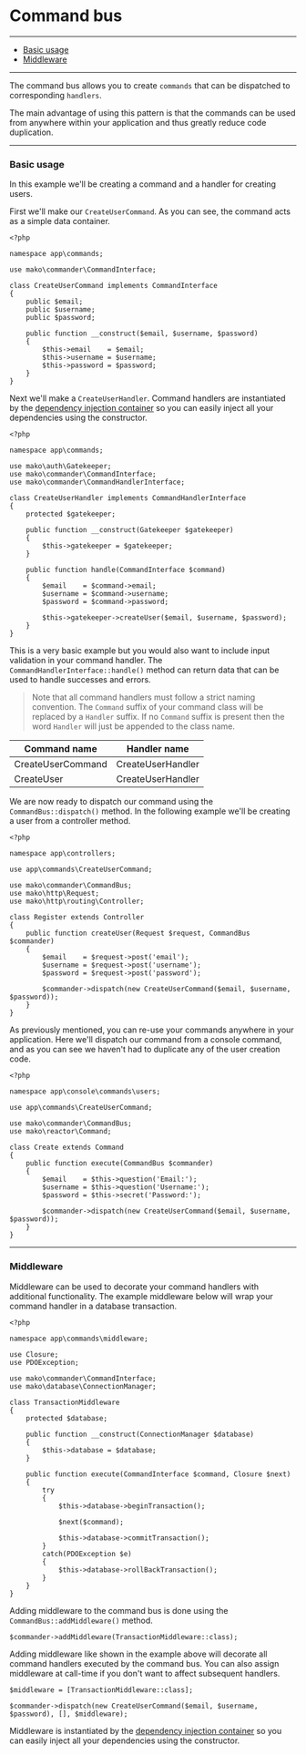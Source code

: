 # Command bus

--------------------------------------------------------

* [Basic usage](#basic_usage)
* [Middleware](#middleware)

--------------------------------------------------------

The command bus allows you to create ```commands``` that can be dispatched to corresponding ```handlers```.

The main advantage of using this pattern is that the commands can be used from anywhere within your application and thus greatly reduce code duplication.

--------------------------------------------------------

<a id="basic_usage"></a>

### Basic usage

In this example we'll be creating a command and a handler for creating users.

First we'll make our ```CreateUserCommand```. As you can see, the command acts as a simple data container.

	<?php

	namespace app\commands;

	use mako\commander\CommandInterface;

	class CreateUserCommand implements CommandInterface
	{
		public $email;
		public $username;
		public $password;

		public function __construct($email, $username, $password)
		{
			$this->email    = $email;
			$this->username = $username;
			$this->password = $password;
		}
	}

Next we'll make a ```CreateUserHandler```. Command handlers are instantiated by the [dependency injection container](:base_url:/docs/:version:/getting-started:dependency-injection) so you can easily inject all your dependencies using the constructor.


	<?php

	namespace app\commands;

	use mako\auth\Gatekeeper;
	use mako\commander\CommandInterface;
	use mako\commander\CommandHandlerInterface;

	class CreateUserHandler implements CommandHandlerInterface
	{
		protected $gatekeeper;

		public function __construct(Gatekeeper $gatekeeper)
		{
			$this->gatekeeper = $gatekeeper;
		}

		public function handle(CommandInterface $command)
		{
			$email    = $command->email;
			$username = $command->username;
			$password = $command->password;

			$this->gatekeeper->createUser($email, $username, $password);
		}
	}

This is a very basic example but you would also want to include input validation in your command handler. The ```CommandHandlerInterface::handle()``` method can return data that can be used to handle successes and errors.

> Note that all command handlers must follow a strict naming convention. The ```Command``` suffix of your command class will be replaced by a ```Handler``` suffix. If no ```Command``` suffix is present then the word ```Handler``` will just be appended to the class name.

| Command name      | Handler name      |
|-------------------|-------------------|
| CreateUserCommand | CreateUserHandler |
| CreateUser        | CreateUserHandler |

We are now ready to dispatch our command using the ```CommandBus::dispatch()``` method. In the following example we'll be creating a user from a controller method.

	<?php

	namespace app\controllers;

	use app\commands\CreateUserCommand;

	use mako\commander\CommandBus;
	use mako\http\Request;
	use mako\http\routing\Controller;

	class Register extends Controller
	{
		public function createUser(Request $request, CommandBus $commander)
		{
			$email    = $request->post('email');
			$username = $request->post('username');
			$password = $request->post('password');

			$commander->dispatch(new CreateUserCommand($email, $username, $password));
		}
	}

As previously mentioned, you can re-use your commands anywhere in your application. Here we'll dispatch our command from a console command, and as you can see we haven't had to duplicate any of the user creation code.

	<?php

	namespace app\console\commands\users;

	use app\commands\CreateUserCommand;

	use mako\commander\CommandBus;
	use mako\reactor\Command;

	class Create extends Command
	{
	    public function execute(CommandBus $commander)
	    {
	    	$email    = $this->question('Email:');
	    	$username = $this->question('Username:');
	    	$password = $this->secret('Password:');

	        $commander->dispatch(new CreateUserCommand($email, $username, $password));
	    }
	}

--------------------------------------------------------

<a id="middleware"></a>

### Middleware

Middleware can be used to decorate your command handlers with additional functionality. The example middleware below will wrap your command handler in a database transaction.

	<?php

	namespace app\commands\middleware;

	use Closure;
	use PDOException;

	use mako\commander\CommandInterface;
	use mako\database\ConnectionManager;

	class TransactionMiddleware
	{
		protected $database;

		public function __construct(ConnectionManager $database)
		{
			$this->database = $database;
		}

		public function execute(CommandInterface $command, Closure $next)
		{
			try
			{
				$this->database->beginTransaction();

				$next($command);

				$this->database->commitTransaction();
			}
			catch(PDOException $e)
			{
				$this->database->rollBackTransaction();
			}
		}
	}

Adding middleware to the command bus is done using the ```CommandBus::addMiddleware()``` method.

	$commander->addMiddleware(TransactionMiddleware::class);

Adding middleware like shown in the example above will decorate all command handlers executed by the command bus. You can also assign middleware at call-time if you don't want to affect subsequent handlers.

	$middleware = [TransactionMiddleware::class];

	$commander->dispatch(new CreateUserCommand($email, $username, $password), [], $middleware);

Middleware is instantiated by the [dependency injection container](:base_url:/docs/:version:/getting-started:dependency-injection) so you can easily inject all your dependencies using the constructor.
